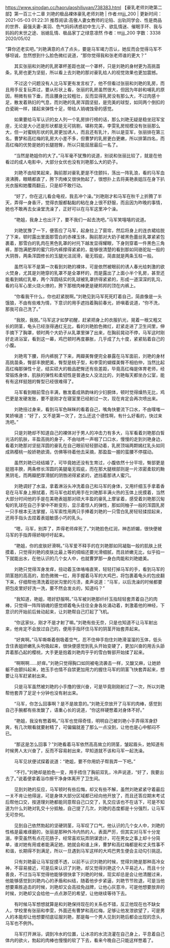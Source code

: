 https://www.sinodan.cc/haorulaoshiliuyan/738383.html
【豪乳老师刘艳第二部】第一百三十二章 刘艳的极品裸体豪乳老师刘艳 | 作者:tttjjj_200 | 更新时间：2021-05-03 01:22:31
推荐阅读:高傲人妻女教师的沦陷、出轨同学会、性是商品的世界、最强夫妻-美羽、色气妈妈诱惑初中生儿子、欲乱情迷、催眠手环、我与妈妈的末世之途、翁媳乱情、极品家丁之绿意凛然
作者：tttjjj_200
字数：3338
2020/05/02

“算你还老实吧。”刘艳满意的点了点头，要是马军竭力否认，她反而会觉得马军不够坦诚，忽然想到什么脸色微红说道，“那你觉得我和张老师谁的更大？”

　　其实张丽和刘艳的乳房罩杯差距也就一个罩杯，只是刘艳的身材更为高挑苗条，乳房也更为坚挺，所以看上去刘艳的那对豪乳给人的视觉效果也更加震撼。

　　不过这个问题没有人比马军更有发言权了，他不但看过张丽和刘艳的乳房，而且用手反复玩弄过，要从形状上看，张丽的乳房虽然很大，但因为年龄和哺乳的原因，稍微有些下垂，而且腰身比较粗壮，反而显得乳房没有那么大，不过肉感十足，散发着熟妇的气息，而刘艳的乳房浑圆坚挺，是完美的球型，如同两个倒扣的白瓷碗一样，揉起来弹性十足，带给人销魂蚀骨的感觉。

　　如果要给马军认识的女人列一个乳房排行榜的话，那么刘艳无疑是稳坐冠军宝座，无论是大小还是形状都是无可挑剔，堪称完美，李雯乳房规模没有张丽那么大，但一对蜜桃形状的乳房更加诱人，而且还有乳汁，所以是亚军，张丽排在第三名，曹梦和高红梅的乳房大小差不多，但曹梦的乳房更白更嫩，所以排第四名，而高红梅的优势是她的长腿翘臀，所以只能屈居最后一名了。

　　“当然是艳姐你的大了。”马军毫不犹豫的说道，别说和张丽比较了，就是在他看过的成人电影中，大部分女优也没有刘艳那么大的奶子。

　　刘艳不由轻笑起来，胸前那对豪乳更是不住颤抖，荡出一阵乳浪，看的马军血液沸腾，眼睛都直了，胯下肉棒又很快勃起了，很想扑上去将美艳表姐压在身下扒光衣服和她覆雨翻云，只是却不敢行动。

　　“好了，你在这儿看会电视，我去冲个澡。”刘艳刚才和马军在秋千上折腾了半天，弄得一身香汗，觉得衣服都黏黏的粘在身上很不舒服，而且因为昨晚的事情，她也不敢再去女澡堂洗澡了，正好可以在马军这里冲个澡。

　　“艳姐，我身上也出汗了，要不我们一起去洗吧。”马军笑嘻嘻的说道。

　　刘艳犹豫了一下，便答应了马军，起身拉上了窗帘，然后将身上的连衣裙给脱了下来，顿时露出里面那雪白的赤裸玉体，胸前那对大奶子被黑色蕾丝乳罩紧紧包裹着，那雪白的乳肉在黑色乳罩的衬托下越发显得耀眼，下身则穿着一件黑色三角裤，那饱满肥厚的蜜穴将内裤撑得紧紧的，能够很清楚的看到那如同骆驼趾一般的大阴唇，两条浑圆修长的玉腿光洁润滑，毫无瑕疵，简直就是两条玉柱一般。

　　虽然马军不是第一次看到刘艳的裸体，可是依然被眼前的诱人春光给刺激的欲火焚身，尤其是刘艳穿的乳罩不是全罩杯的，而是露出了上面小半个乳房，甚至还能看到嫣红乳晕，两个浑圆结实的乳球被乳罩挤得紧紧的，形成一道深深的乳沟，看的马军心里火烧火燎的，胯下那根肉棒更是硬邦邦的顶在内裤上。

　　“你看我干什么，你也赶紧脱啊。”刘艳见到马军死死盯着自己，简直像是一头饿狼，不由有些难为情，下意识的用手遮挡着胸前春光，娇嗔着说道，“你不洗，那我可自己洗了。”

　　“我脱，我脱。”马军这才如梦初醒，赶紧把身上的衣服扒光，晃着一根又粗又长的阴茎，龟头已经涨得通红无比，看的刘艳脸色微红，赶紧走进了卫生间里，伸手摘下了胸罩，顿时两个大奶子从乳罩里弹了出来，在胸前晃动不停，马军这时刚好走进浴室，看到这一幕，鸡巴顿时再度暴胀，几乎成了九十度，紧紧贴着自己的小腹。

　　刘艳弯下腰，将内裤脱了下来，两瓣美臀便完全暴露在马军面前，刘艳的身材高挑苗条，臀部丰腴肥美，臀型是桃子型，和李雯的蝴蝶美臀不相伯仲，当然比起高红梅那弹性十足，结实硕大的极品肥臀还有些差距，毕竟高红梅是体育老师，经常锻炼身体，肌肤的弹性和柔韧性是普通女人没法比的，刘艳每天都坐办公室，能有有这样挺翘的臀型已经很难得了。

　　马军看到眼前雪白丰满，散发着成熟韵味的少妇胴体，顿时觉得燥热无比，鸡巴更是发硬发胀，要不是刚才在寝室里已经射过一次，现在肯定会再次喷出来。

　　刘艳扭过身来，看到马军色眯眯的看着自己，嘴角快要流下口水，不由噗嗤一笑娇嗔道：“好了，又不是第一次了，怎么还这个德性啊，有什么好看的，快过来洗吧。”

　　只是刘艳却不知道自己的裸体对于男人的冲击力有多大，马军看着刘艳那白皙光洁的肌肤，丰盈高挑的身子，不由咕咚一声咽了口口水，慢慢的走到刘艳身边，看着刘艳那对坚挺浑圆的豪乳在自己眼前轻轻颤动着，乳房顶端两颗嫣红乳头如同成熟樱桃一般娇艳欲滴，仿佛等待着他去采摘，那盈盈一握的蛮腰不停摆动。

　　虽然刘艳已经结婚了，可毕竟她还没有生育过，小腹依然十分平坦，臀部更是挺翘丰腴，两条修长浑圆的美腿毫无瑕疵，而在那大腿根部则是一片浓密柔软的黝黑阴毛，而两瓣肥厚滑腻的阴唇闭得紧紧的，遮挡着那诱人蜜穴。

　　刘艳调好了水温，拿着淋浴头冲洗着自己和马军的身体，又用纤细玉手拿着香皂在马军身上擦拭着，而马军也趁机用手在刘艳那丰满火热的玉体上抚摸着，当然大部分时间他的手是在美艳表姐那对硕大丰盈的豪乳上摩挲着，感受着刘艳那沉甸甸的乳球在自己手掌中不断变形，显示着惊人的弹性，那如同柚子一般的浑圆乳房一只手根本无法掌握，马军索性用两只手捧着刘艳的一只雪白乳房轻轻揉捏起来，还用手指头去捏着表姐敏感小巧的乳头。

　　“嗯，马军，别弄了，弄得老师痒死了。”刘艳脸色红润，神态娇媚，很快便被马军的手指弄得娇喘吁吁起来。

　　“艳姐，你的皮肤好滑啊。”马军爱不释手的在刘艳那如同凝脂一般的肌肤上抚摸着，只觉得刘艳的皮肤比最上等的绸缎还要光滑细腻，而且娇嫩无比，似乎掐一下就能出水，在他认识的几个女人中，也就曹梦那一身白肉能和刘艳媲美。

　　刘艳只觉得浑身发痒，扭动着玉体咯咯直笑，轻轻打掉马军的手，看到马军的阴茎翘的高高的，脸色微微一红，用手握着马军的大鸡巴，将包裹着龟头的包皮翻下来，仔细帮他清洗着冠状沟里的污渍，柔声说道：“马军，以后洗澡的时候都要把包皮里好好洗一洗，要不然会发炎的，知道吗？”

　　“我知道，艳姐，嗯好舒服啊。”马军被刘艳那纤纤玉指轻轻套弄着自己的肉棒，只觉得一阵阵销魂的感觉顺着龟头往往全身各处涌动着，刺激着他的神经，下意识的开始前后耸动起来，让刘艳帮自己打起了飞机。

　　“你这家伙，刚才不是才射了嘛。”刘艳有些无奈，只是也知道不让马军射出来，他肯定不会放过自己的，便用手指环住马军的阴茎开始套弄起来。

　　“好爽啊。”马军嘶嘶着倒吸着空气，忍不住伸手抱住刘艳滑溜溜的玉体，低头含住表姐娇嫩乳头吮吸起来，很快便感觉到乳头开始变硬了，更加兴奋的用舌头舔弄着那凸起的樱桃，大手更是抱着刘艳肉乎乎的雪白臀部开始揉了起来。

　　“啊啊啊……好痒。”刘艳只觉得胸口如同被电流袭击一样，又酸又麻，让她娇躯不由颤抖起来，她玉手也情不自禁更加用力的握住马军的阴茎飞快套弄起来，想要让马军赶紧射出来。

　　只是马军虽然被刘艳的小手撸的很兴奋，可是毕竟刚刚射过了一次，所以刘艳帮他套弄了足足十分钟也没有射出来。

　　“马军，你怎么回事啊？是不是故意的。”刘艳无奈放开了马军的肉棒，感觉到自己手腕都有些发酸了，语重心长的说道，“你这样硬憋着对身体不好。”

　　“艳姐，我没有憋着啊。”马军也觉得奇怪，明明自己被刘艳小手弄得浑身舒爽，有几次眼看就要射精了，可偏偏就差了那么一点没到，让他也是心中郁闷不已。

　　“那这是怎么回事？”刘艳看着马军依然高高耸立的阴茎，皱起眉头，她知道有时候男人太兴奋了，反而不容易射出来，早知道就不该和马军一起洗澡。

　　马军见状便试探着说道：“艳姐，要不你用奶子帮我弄一下吧。”

　　“不行。”刘艳却是脸色一变，用手捂住了胸前双乳，冷声说道，“好了，我要出去了。”说着便拿着浴巾擦干净身体离开了卫生间。

　　见到刘艳的反应，马军顿时有些后悔，却又有些不解，虽然刘艳紧紧守着最后一关不肯让他得逞，可是身体大部分区域都已经向他开放了，而且还答应期末考试后帮他口交，按道理刘艳都能同意帮自己口交了，乳交应该也不在话下，可是不知道为什么刘艳对乳交十分抵触，自己提了几次，刘艳的态度都是十分强烈，让马军无可奈何。

　　见到自己依然勃起的坚硬阴茎，马军叹了口气，他认识的几个女人中，刘艳的性格是最难琢磨的，张丽是那种外冷内热的人，表面严厉，但其实对马军十分宠溺，李雯虽然有点花花肠子，经常喜欢玩弄阴谋诡计，可在男女之事上却十分简单，谁对她有用或者能满足她，她就会和谁上床，曹梦和高红梅都是和丈夫性事不和谐，长期得不到满足，所以一旦遇到马军这样的大鸡巴男生便会主动勾引挑逗。

　　只有刘艳最让马军捉摸不透，以前不认识刘艳的时候，觉得刘艳是那种高冷女神，不容易接近，可是后来认识了刘艳，却又觉得刘艳这个人平易近人，而且十分善良，不过当马军觉得他能够很快拿下刘艳的时候，现实却总是会让他清醒过来，他能够感觉到刘艳内心的矛盾和纠结，随着他步步紧逼，刘艳节节败退，可是当他想要乘胜追击的时候，刘艳却又会高挂免战牌，让他心灰意冷，可是他想要放弃的时候，刘艳却又会给他一点点渺茫的希望，让他继续等待下去。

　　有时候马军想想就算是和刘艳保持现在的关系也不错，反正他现在也不缺女人，学校里有张丽和李雯，外面还有曹梦和高红梅，足够让他发泄欲望了，可是男人的本能却让他想要彻底征服刘艳，那是每一个男人见到刘艳后都会出现的念头，马军也不例外。

　　马军打开淋浴，调到冷水的位置，让冰凉的水流浇灌在自己身上，平息着自己体内的欲火，勃起的肉棒也慢慢的软了下去，看来今晚自己只能这样憋着了。
